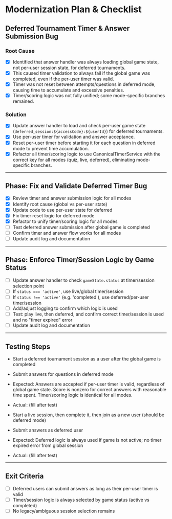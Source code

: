 # Modernization Plan & Checklist

## Deferred Tournament Timer & Answer Submission Bug

### Root Cause
- [x] Identified that answer handler was always loading global game state, not per-user session state, for deferred tournaments.
- [x] This caused timer validation to always fail if the global game was completed, even if the per-user timer was valid.
- [x] Timer was not reset between attempts/questions in deferred mode, causing time to accumulate and excessive penalties.
- [x] Timer/scoring logic was not fully unified; some mode-specific branches remained.

### Solution
- [x] Update answer handler to load and check per-user game state (`deferred_session:${accessCode}:${userId}`) for deferred tournaments.
- [x] Use per-user timer for validation and answer acceptance.
- [x] Reset per-user timer before starting it for each question in deferred mode to prevent time accumulation.
- [x] Refactor all timer/scoring logic to use CanonicalTimerService with the correct key for all modes (quiz, live, deferred), eliminating mode-specific branches.

---

## Phase: Fix and Validate Deferred Timer Bug
- [x] Review timer and answer submission logic for all modes
- [x] Identify root cause (global vs per-user state)
- [x] Update code to use per-user state for deferred
- [x] Fix timer reset logic for deferred mode
- [x] Refactor to unify timer/scoring logic for all modes
- [ ] Test deferred answer submission after global game is completed
- [ ] Confirm timer and answer flow works for all modes
- [ ] Update audit log and documentation

---

## Phase: Enforce Timer/Session Logic by Game Status
- [ ] Update answer handler to check `gameState.status` at timer/session selection point
- [ ] If `status === 'active'`, use live/global timer/session
- [ ] If `status !== 'active'` (e.g. 'completed'), use deferred/per-user timer/session
- [ ] Add/adjust logging to confirm which logic is used
- [ ] Test: play live, then deferred, and confirm correct timer/session is used and no "timer expired" error
- [ ] Update audit log and documentation

---

## Testing Steps
- Start a deferred tournament session as a user after the global game is completed
- Submit answers for questions in deferred mode
- Expected: Answers are accepted if per-user timer is valid, regardless of global game state. Score is nonzero for correct answers with reasonable time spent. Timer/scoring logic is identical for all modes.
- Actual: (fill after test)

- Start a live session, then complete it, then join as a new user (should be deferred mode)
- Submit answers as deferred user
- Expected: Deferred logic is always used if game is not active; no timer expired error from global session
- Actual: (fill after test)

---

## Exit Criteria
- [ ] Deferred users can submit answers as long as their per-user timer is valid
- [ ] Timer/session logic is always selected by game status (active vs completed)
- [ ] No legacy/ambiguous session selection remains
